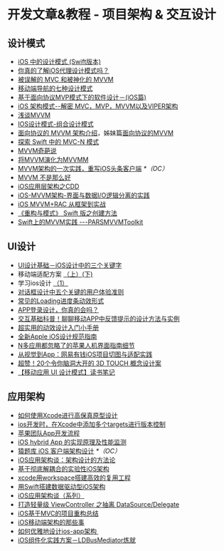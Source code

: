 # 开发文章&教程 - 项目架构 & 交互设计
## 设计模式
- [iOS 中的设计模式 (Swift版本)][1]
- [你真的了解iOS代理设计模式吗？][2]
- [被误解的 MVC 和被神化的 MVVM][3]
- [移动端导航的七种设计模式][4]
- [基于面向协议MVP模式下的软件设计－(iOS篇)][5]
- [iOS 架构模式--解密 MVC，MVP，MVVM以及VIPER架构][6]
- [浅谈MVVM][7]
- [IOS设计模式-组合设计模式][8]
- [面向协议的 MVVM 架构介绍][9]，姊妹篇[面向协议的MVVM][10]
- [探索 Swift 中的 MVC-N 模式][11]
- [MVVM奇葩说][12]
- [将MVVM演化为MVVMM][13]
- [MVVM架构的一次实践，重写iOS头条客户端][14] _\*（OC）_
- [MVVM 不是那么好][15]
- [iOS应用层架构之CDD][16]
- [iOS-MVVM架构-界面与数据I/O逻辑分离的实践][17]
- [iOS MVVM+RAC 从框架到实战][18]
- [《重构与模式》 Swift 版之创建方法][19]
- [Swift上的MVVM实践 ---PARSMVVMToolkit][20]

## UI设计
- [UI设计基础－iOS设计中的三个关键字][21]
- 移动端适配方案 [（上）][22][(下)][23]
- 学习ios设计 [（1）][24]
- [对话框设计中五个关键的用户体验准则][25]
- [常见的Loading进度条动效形式][26]
- [APP登录设计，你真的会吗？][27]
- [交互基础科普！聊聊移动APP中反馈提示的设计方法与实例][28]
- [超实用的动效设计入门小手册][29]
- [全新Apple iOS设计规范指南][30]
- [N多应用都忽略了的苹果人机界面指南细节][31]
- [从视觉到App：网易有钱iOS项目切图与适配实践][32]
- [超赞！20个令你脑洞大开的 3D TOUCH 概念设计案][33]
- [【移动应用 UI 设计模式】读书笔记][34]

## 应用架构
- [如何使用Xcode进行高保真原型设计][35]
- [ios开发时，在Xcode中添加多个targets进行版本控制][36]
- [苹果团队App开发流程][37]
- [iOS hybrid App 的实现原理及性能监测][38]
- [猿题库 iOS 客户端架构设计][39] _\*（OC）_
- [iOS应用架构谈：架构设计的方法论][40]
- [基于彻底解耦合的实验性iOS架构][41]
- [xcode用workspace搭建高效的复用工程][42]
- [用Swift搭建数据驱动型iOS架构][43]
- [iOS应用架构谈（系列）][44]
- [打造轻量级 ViewController 之抽离 DataSource/Delegate][45]
- [iOS基于MVC的项目重构总结][46]
- [iOS移动端架构的那些事][47]
- [如何优雅地设计ios-app架构 ][48]
- [iOS组件化实践方案－LDBusMediator炼就][49]

[1]:	http://wiki.jikexueyuan.com/project/ios-design-patterns-in-swift/
[2]:	http://www.jianshu.com/p/2113ffe54b30 "你真的了解iOS代理设计模式吗？"
[3]:	http://blog.devtang.com/blog/2015/11/02/mvc-and-mvvm/ "被误解的 MVC 和被神化的 MVVM"
[4]:	http://www.ui.cn/detail/73429.html
[5]:	http://www.jianshu.com/p/f7ff18ac1c31 "基于面向协议MVP模式下的软件设计－(iOS篇)"
[6]:	http://www.cocoachina.com/ios/20160108/14916.html
[7]:	https://github.com/lovemo/MVVMFramework "MVVMFramework"
[8]:	http://www.cnblogs.com/goodboy-heyang/p/5226090.html "IOS设计模式-组合设计模式"
[9]:	https://realm.io/cn/news/doios-natasha-murashev-protocol-oriented-mvvm/
[10]:	http://liuduo.me/2015/12/13/pomvvm/ "面向协议的MVVM"
[11]:	https://realm.io/cn/news/slug-marcus-zarra-exploring-mvcn-swift/
[12]:	http://www.olinone.com/?p=510
[13]:	http://mp.weixin.qq.com/s?__biz=MzAwNjgwMTkyNA==&mid=2650826418&idx=1&sn=39fa94559d20765e7b43a9ae118e7658&scene=4#wechat_redirect
[14]:	https://github.com/shenAlexy/MVVM "MVVM"
[15]:	http://swift.gg/2016/05/26/mvvm-is-not-very-good/ "MVVM 不是那么好"
[16]:	http://mrpeak.cn/blog/cdd/ "iOS应用层架构之CDD"
[17]:	https://segmentfault.com/a/1190000005153111 "iOS-MVVM架构-界面与数据I/O逻辑分离的实践"
[18]:	http://www.jianshu.com/p/3beb21d5def2 "iOS MVVM+RAC 从框架到实战"
[19]:	http://swift.gg/2016/06/27/refactoring-to-creation-method/ "《重构与模式》 Swift 版之创建方法"
[20]:	http://www.cocoachina.com/swift/20160728/17217.html
[21]:	http://www.cocoachina.com/design/20151214/14680.html
[22]:	https://github.com/riskers/blog/issues/17
[23]:	https://github.com/riskers/blog/issues/18 "移动端适配方案(下)"
[24]:	http://www.cnblogs.com/themachine/p/5180103.html "学习ios设计（1）"
[25]:	http://get.ftqq.com/8430.get
[26]:	http://www.jianshu.com/p/aa301c739e1f "常见的Loading进度条动效形式"
[27]:	http://www.jianshu.com/p/a8a169c5eba9 "APP登录设计，你真的会吗？"
[28]:	http://www.uisdc.com/app-feedback-method-use-case "交互基础科普！聊聊移动APP中反馈提示的设计方法与实例"
[29]:	http://www.cocoachina.com/design/20160429/16034.html
[30]:	http://www.tuyiyi.com/v/45421.html
[31]:	http://www.cocoachina.com/appstore/20160314/15661.html
[32]:	http://mp.weixin.qq.com/s?__biz=MzA3ODg4MDk0Ng==&mid=2651112179&idx=1&sn=4c7cb33b756b343b93de8b7ccb38b486&scene=1&srcid=0504ye2EHbcYuQ8CxNYgmgoR&from=singlemessage&isappinstalled=0#wechat_redirect
[33]:	http://www.uisdc.com/iphone-3d-touch-examples
[34]:	http://wdxtub.com/2016/05/14/mobile-app-ui-design-pattern-clip/ "【移动应用 UI 设计模式】读书笔记"
[35]:	http://isux.tencent.com/xcode-storyboard.html
[36]:	http://blog.csdn.net/ysysbaobei/article/details/10951991
[37]:	http://atleeon.com/write/2015/08/30/fake-it-till-you-make-it/
[38]:	http://www.cocoachina.com/ios/20151118/14270.html
[39]:	http://mp.weixin.qq.com/s?__biz=MjM5NTIyNTUyMQ==&mid=444322139&idx=1&sn=c7bef4d439f46ee539aa76d612023d43&scene=23&srcid=1230RYRzNotU9iTZKvt7ksFW#rd&ADUIN=502332019&ADSESSION=1451480917&ADTAG=CLIENT.QQ.5425_.0&ADPUBNO=26509
[40]:	http://mp.weixin.qq.com/s?__biz=MzA5Nzc4OTA1Mw==&mid=407735372&idx=1&sn=87c20f7db6990db00838498827692683#rd
[41]:	http://ios.jobbole.com/83888/
[42]:	http://iosxxx.com/blog/2016-01-23-xcodeda-jian-gao-xiao-de-fu-yong-gong-cheng.html "xcode用workspace搭建高效的复用工程"
[43]:	http://mrpeak.cn/blog/swift-dda/ "用Swift搭建数据驱动型iOS架构"
[44]:	http://casatwy.com/iosying-yong-jia-gou-tan-kai-pian.html "iOS应用架构谈  开篇"
[45]:	http://chengway.in/da-zao-qing-liang-ji-viewcontroller-zhi-chou-chi-datasource-delegate/
[46]:	http://coderzhang.xyz/2016/04/12/ios%E5%9F%BA%E4%BA%8Emvp%E7%9A%84%E9%A1%B9%E7%9B%AE%E9%87%8D%E6%9E%84%E6%80%BB%E7%BB%93/ "iOS基于MVC的项目重构总结"
[47]:	http://www.jianshu.com/p/15e5b83ab70e "iOS移动端架构的那些事"
[48]:	http://www.goofyy.com/blog/%E5%A6%82%E4%BD%95%E4%BC%98%E9%9B%85%E5%9C%B0%E8%AE%BE%E8%AE%A1ios-app%E6%9E%B6%E6%9E%84/
[49]:	http://www.jianshu.com/p/196f66d31543 "iOS组件化实践方案－LDBusMediator炼就"